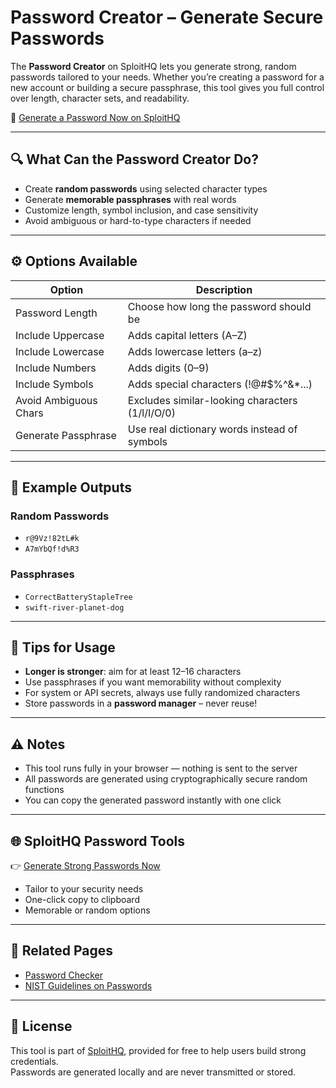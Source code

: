 # Password Creator – Generate Secure Passwords

The **Password Creator** on SploitHQ lets you generate strong, random passwords tailored to your needs. Whether you’re creating a password for a new account or building a secure passphrase, this tool gives you full control over length, character sets, and readability.

🔗 [Generate a Password Now on SploitHQ](https://sploithq.com/password-creator)

---

## 🔍 What Can the Password Creator Do?

- Create **random passwords** using selected character types
- Generate **memorable passphrases** with real words
- Customize length, symbol inclusion, and case sensitivity
- Avoid ambiguous or hard-to-type characters if needed

---

## ⚙️ Options Available

| Option                  | Description                                    |
|-------------------------|------------------------------------------------|
| Password Length         | Choose how long the password should be        |
| Include Uppercase       | Adds capital letters (A–Z)                    |
| Include Lowercase       | Adds lowercase letters (a–z)                  |
| Include Numbers         | Adds digits (0–9)                             |
| Include Symbols         | Adds special characters (!@#$%^&*...)         |
| Avoid Ambiguous Chars   | Excludes similar-looking characters (1/l/I/O/0)|
| Generate Passphrase     | Use real dictionary words instead of symbols  |

---

## 🧪 Example Outputs

### Random Passwords
- `r@9Vz!82tL#k`
- `A7mYbQf!d%R3`

### Passphrases
- `CorrectBatteryStapleTree`
- `swift-river-planet-dog`

---

## 🧰 Tips for Usage

- **Longer is stronger**: aim for at least 12–16 characters
- Use passphrases if you want memorability without complexity
- For system or API secrets, always use fully randomized characters
- Store passwords in a **password manager** – never reuse!

---

## ⚠️ Notes

- This tool runs fully in your browser — nothing is sent to the server
- All passwords are generated using cryptographically secure random functions
- You can copy the generated password instantly with one click

---

## 🌐 SploitHQ Password Tools

👉 [Generate Strong Passwords Now](https://sploithq.com/password-creator)

- Tailor to your security needs
- One-click copy to clipboard
- Memorable or random options

---

## 🔗 Related Pages

- [Password Checker](https://sploithq.com/password-checker)
- [NIST Guidelines on Passwords](https://pages.nist.gov/800-63-3/sp800-63b.html)

---

## 📄 License

This tool is part of [SploitHQ](https://sploithq.com), provided for free to help users build strong credentials.  
Passwords are generated locally and are never transmitted or stored.
